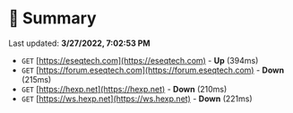 # 📖 Summary
Last updated: **3/27/2022, 7:02:53 PM**

- `GET` [https://eseqtech.com](https://eseqtech.com) - **Up** (394ms)
- `GET` [https://forum.eseqtech.com](https://forum.eseqtech.com) - **Down** (215ms)
- `GET` [https://hexp.net](https://hexp.net) - **Down** (210ms)
- `GET` [https://ws.hexp.net](https://ws.hexp.net) - **Down** (221ms)
